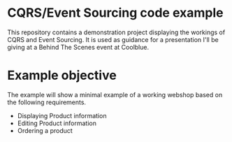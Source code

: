 # CQRS/Event Sourcing code example
This repository contains a demonstration project displaying the workings of
CQRS and Event Sourcing. It is used as guidance for a presentation I'll be
giving at a Behind The Scenes event at Coolblue. 

# Example objective
The example will show a minimal example of a working webshop based on the following
requirements.

* Displaying Product information
* Editing Product information
* Ordering a product 
